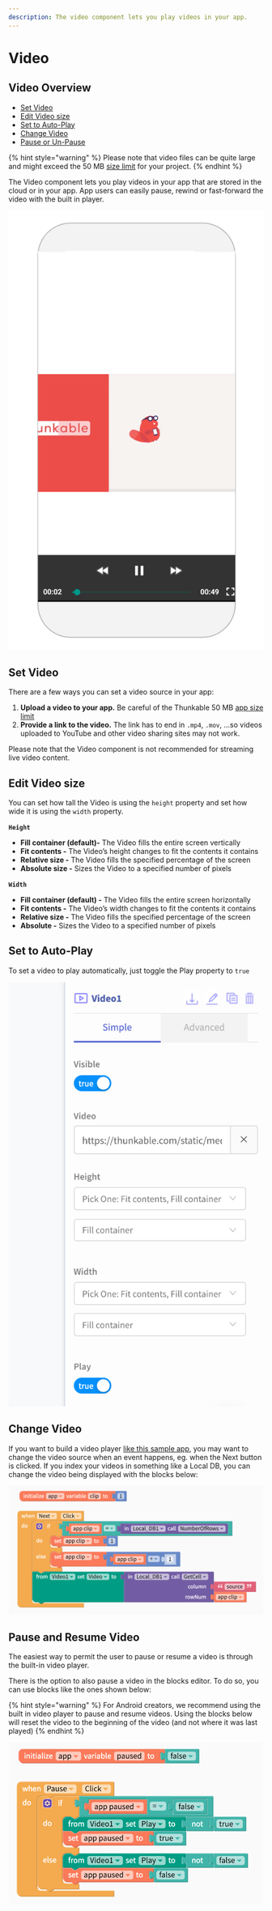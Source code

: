 ```yaml
---
description: The video component lets you play videos in your app.
---
```


# Video

## Video Overview

* [Set Video](video.md#set-video)
* [Edit Video size](video.md#edit-video-size)
* [Set to Auto-Play](video.md#set-to-auto-play)
* [Change Video](video.md#change-video)
* [Pause or Un-Pause](video.md#pause-or-un-pause)

{% hint style="warning" %}
Please note that video files can be quite large and might exceed the 50 MB [size limit](projects/assets.md#app-size-limits-50-mb-per-app) for your project. 
{% endhint %}

The Video component lets you play videos in your app that are stored in the cloud or in your app. App users can easily pause, rewind or fast-forward the video with the built in player.



![](.gitbook/assets/screen-shot-2019-10-17-at-2.52.02-pm.png)

## Set Video

There are a few ways you can set a video source in your app:

1. **Upload a video to your app.** Be careful of the Thunkable 50 MB [app size limit](projects/assets.md#app-size-limits-50-mb-per-app)
2. **Provide a link to the video.** The link has to end in `.mp4`, `.mov`, …so videos uploaded to YouTube and other video sharing sites may not work.

Please note that the Video component is not recommended for streaming live video content. 

## Edit Video size

You can set how tall the Video is using the `height` property and set how wide it is using the `width` property.

**`Height`**

* **Fill container \(default\)-** The Video fills the entire screen vertically
* **Fit contents -** The Video’s height changes to fit the contents it contains
* **Relative size -** The Video fills the specified percentage of the screen
* **Absolute size -** Sizes the Video to a specified number of pixels

**`Width`**

* **Fill container \(default\) -** The Video fills the entire screen horizontally
* **Fit contents -** The Video’s width changes to fit the contents it contains
* **Relative size -** The Video fills the specified percentage of the screen
* **Absolute -** Sizes the Video to a specified number of pixels

## Set to Auto-Play

To set a video to play automatically, just toggle the Play property to `true` 

![](.gitbook/assets/screen-shot-2019-10-29-at-2.03.22-pm.png)

## Change Video

If you want to build a video player [like this sample app](https://x.thunkable.com/copy/f915eb9a227c4214f5f6c4521d31a86c), you may want to change the video source when an event happens, eg. when the Next button is clicked. If you index your videos in something like a Local DB, you can change the video being displayed with the blocks below:

![Blocks from a Video player sample app](.gitbook/assets/screen-shot-2019-10-17-at-3.30.25-pm.png)

## Pause and Resume Video 

The easiest way to permit the user to pause or resume a video is through the built-in video player. 

There is the option to also pause a video in the blocks editor. To do so, you can use blocks like the ones shown below:

{% hint style="warning" %}
For Android creators, we recommend using the built in video player to pause and resume videos. Using the blocks below will reset the video to the beginning of the video \(and not where it was last played\)
{% endhint %}

![](.gitbook/assets/screen-shot-2019-10-29-at-2.16.45-pm.png)



